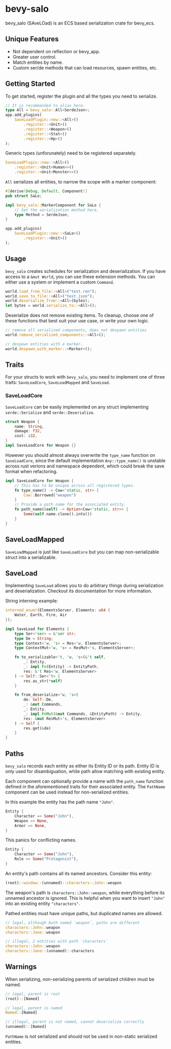 # bevy-salo

bevy_salo (SAveLOad) is an ECS based serialization crate for bevy_ecs.

## Unique Features

* Not dependent on reflection or bevy_app.
* Greater user control.
* Match entities by name.
* Custom ser/de methods that can load resources, spawn entities, etc.

## Getting Started

To get started, register the plugin and all the types you need to serialize.

```rust
// It is recommanded to alias here.
type All = bevy_salo::All<SerdeJson>;
app.add_plugins(
    SaveLoadPlugin::new::<All>()
        .register::<Unit>()
        .register::<Weapon>()
        .register::<Stat>()
        .register::<Hp>()
);
```

Generic types (unforunately) need to be registered separately.

```rust
SaveLoadPlugin::new::<All>()
    .register::<Unit<Human>>()
    .register::<Unit<Monster>>()
```

`All` serializes all entities, to narrow the scope with a marker component:

```rust
#[derive(Debug, Default, Component)]
pub struct SaLo;

impl bevy_salo::MarkerComponent for SaLo {
    // Set the serialization method here.
    type Method = SerdeJson;
}

app.add_plugins(
    SaveLoadPlugin::new::<SaLo>()
        .register::<Unit>()
);
```

## Usage

`bevy_salo` creates schedules for
serialization and deserialization. If you have access to a `&mut World`,
you can use these extension methods. You can either use a system or
implement a custom `Command`.

```rust
world.load_from_file::<All>("test.ron");
world.save_to_file::<All>("test.json");
world.deserialize_from::<All>(bytes);
let bytes = world.serialize_to::<All>();
```

Deserialize does not remove existing items.
To cleanup, choose one of these functions
that best suit your use case, or write your own logic.

```rust
// remove all serialized components, does not despawn entities
world.remove_serialized_components::<All>();

// despawn entities with a marker.
world.despawn_with_marker::<Marker>();
```

## Traits

For your structs to work with `bevy_salo`, you need to implement one of three traits:
`SaveLoadCore`, `SaveLoadMapped` and `SaveLoad`.

### SaveLoadCore

`SaveLoadCore` can be easily implemented on any struct implementing
`serde::Serialize` and `serde::Deserialize`.

```rust
struct Weapon {
    name: String,
    damage: f32,
    cost: i32,
}
impl SaveLoadCore for Weapon {}
```

However you should almost always overwrite the `type_name` function on `SaveLoadCore`,
since the default implementation `Any::type_name()` is unstable across rust verions and
namespace dependent, which could break the save format when refactoring.

```rust
impl SaveLoadCore for Weapon {
    // This has to be unique across all registered types.
    fn type_name() -> Cow<'static, str> {
        Cow::Borrowed("weapon")
    }
    // Provide a path name for the associated entity.
    fn path_name(&self) -> Option<Cow<'static, str>> {
        Some(self.name.clone().into())
    }
}
```

## SaveLoadMapped

`SaveLoadMapped` is just like `SaveLoadCore` but you can map non-serializable struct into
a serializable.

## SaveLoad

Implementing `SaveLoad` allows you to do arbitrary things during
serialization and deserialization. Checkout its documentation for more information.

String interning example:

```rust
interned_enum!(ElementsServer, Elements: u64 {
    Water, Earth, Fire, Air
});

impl SaveLoad for Elements {
    type Ser<'ser> = &'ser str;
    type De = String;
    type Context<'w, 's> = Res<'w, ElementsServer>;
    type ContextMut<'w, 's> = ResMut<'s, ElementsServer>;

    fn to_serializable<'t, 'w, 's>(&'t self, 
        _: Entity,
        _: impl Fn(Entity) -> EntityPath, 
        res: &'t Res<'w, ElementsServer>
    ) -> Self::Ser<'t> {
        res.as_str(*self)
    }

    fn from_deserialize<'w, 's>(
        de: Self::De, 
        _: &mut Commands,
        _: Entity,
        _: impl FnMut(&mut Commands, &EntityPath) -> Entity, 
        res: &mut ResMut<'s, ElementsServer>
    ) -> Self {
        res.get(&de)
    }
}
```

## Paths

`bevy_salo` records each entity as either its Entity ID or its path.
Entity ID is only used for disambiguation,
while path allow matching with existing entity.

Each component can optionally provide a name with the `path_name` function
defined in the aforementioned traits for their associated entity.
The `PathName` component can be used instead for non-serialized entities.

In this example
the entity has the path name `"John"`.

```rust
Entity {
    Character => Some("John"),
    Weapon => None,
    Armor => None,
}
```

This panics for conflicting names.

```rust
Entity {
    Character => Some("John"),
    Role => Some("Protagonist"),
}
```

An entity's path contains all its named ancestors. Consider this entity:

```rust
(root)::window::(unnamed)::characters::John::weapon
```

The weapon's path is `characters::John::weapon`, while everything before its
unnamed ancestor is ignored. This is helpful when you want to insert `"John"`
into an existing entity `"characters"`.

Pathed entities must have unique paths, but duplicated names are allowed.

```rust
// legal, although both named `weapon`, paths are different
characters::John::weapon
characters::Jane::weapon

// illegal, 2 entities with path `characters`
characters::John::weapon
characters::Jane::(unnamed)::characters
```

## Warnings

When serializing, non-serializing parents of
serialized children must be named.

```rust
// legal, parent is root
(root)::[Named]

// legal, parent is named
Named::[Named]

// illegal, parent is not named, cannot deserialize correctly
(unnamed)::[Named]
```

`PathName` is not serialized and should not be used in
non-static serialized entities.
